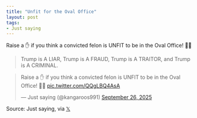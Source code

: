 ```yaml
---
title: "Unfit for the Oval Office"
layout: post
tags:
- Just saying
---
```


Raise a ✋ if you think a convicted felon is UNFIT to be in the Oval Office! 🙋‍♂️

> Trump is A LIAR, Trump is A FRAUD, Trump is A TRAITOR, and Trump is A CRIMINAL.

<blockquote class="twitter-tweet"><p lang="en" dir="ltr">Raise a ✋ if you think a convicted felon is UNFIT to be in the Oval Office! 🙋‍♂️ <a href="https://t.co/QQgLBQ4AsA">pic.twitter.com/QQgLBQ4AsA</a></p>&mdash; Just saying (@kangaroos991) <a href="https://twitter.com/kangaroos991/status/1971688595477114881?ref_src=twsrc%5Etfw">September 26, 2025</a></blockquote> <script async src="https://platform.twitter.com/widgets.js" charset="utf-8"></script>

Source: Just saying, via [𝕏](https://x.com)

